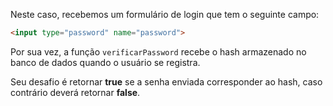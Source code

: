 Neste caso, recebemos um formulário de login que tem o seguinte campo:

``` html
<input type="password" name="password">
```

Por sua vez, a função `verificarPassword` recebe o hash armazenado no banco de dados quando o usuário se registra.

Seu desafio é retornar **true** se a senha enviada corresponder ao hash, caso contrário deverá retornar **false**.